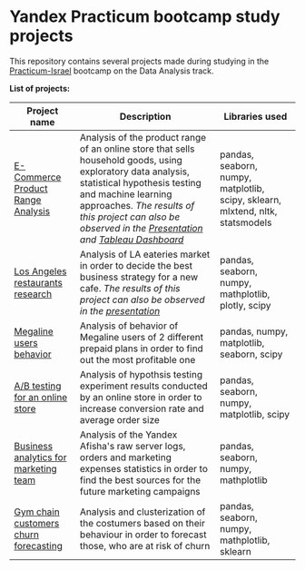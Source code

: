 # Yandex Practicum bootcamp study projects
 This repository contains several projects made during studying in the [Practicum-Israel](https://www.linkedin.com/school/practicum-israel/) bootcamp on the Data Analysis track.

 **List of projects:**

| Project name | Description | Libraries used |
| ----- | ------ | ---- |
|[E-Commerce Product Range Analysis](https://github.com/GregSemPer/Practicum-Israel-projects/tree/main/E-Commerce%20Product%20Range%20Analysis)| Analysis of the product range of an online store that sells household goods, using exploratory data analysis, statistical hypothesis testing and machine learning approaches. *The results of this project can also be observed in the* [*Presentation*](https://disk.yandex.com/i/aRAXiFF0sImjsQ) *and* [*Tableau Dashboard*](https://public.tableau.com/app/profile/grigory.perelman/viz/E-CommerceProductRangaanalysis/Dashboard1?publish=yes)|pandas, seaborn, numpy, matplotlib, scipy, sklearn, mlxtend, nltk, statsmodels|
| [Los Angeles restaurants research](https://github.com/GregSemPer/Yandex-Practicum-projects/tree/main/los%20angeles%20restaurants%20research) | Analysis of LA eateries market in order to decide the best business strategy for a new cafe. *The results of this project can also be observed in the* [*presentation*](https://disk.yandex.com/i/_dtLlQz-aHijog)| pandas, seaborn, numpy, mathplotlib, plotly, scipy|
| [Megaline users behavior](https://github.com/GregSemPer/Yandex-Practicum-projects/tree/main/megaline%20users%20behavior) | Analysis of  behavior of Megaline users of 2 different prepaid plans in order to find out the most profitable one | pandas, numpy, matplotlib, seaborn, scipy |
| [A/B testing for an online store](https://github.com/GregSemPer/Yandex-Practicum-projects/tree/main/ab%20testing%20for%20an%20online%20store) | Analysis of hypothsis testing experiment results conducted by an online store in order to increase conversion rate and average order size | pandas, seaborn, numpy, matplotlib, scipy |
| [Business analytics for marketing team](https://github.com/GregSemPer/Yandex-Practicum-projects/tree/main/business%20analytics%20for%20marketing%20team) | Analysis of the Yandex Afisha's raw server logs, orders and marketing expenses statistics in order to find the best sources for the future marketing campaigns | pandas, seaborn, numpy, mathplotlib |
| [Gym chain customers churn forecasting](https://github.com/GregSemPer/Practicum-Israel-projects/tree/main/Gym%20chain%20customers%20churn%20forecasting)| Analysis and clusterization of the costumers based on their behaviour in order to forecast those, who are at risk of churn | pandas, seaborn, numpy, mathplotlib, sklearn |
